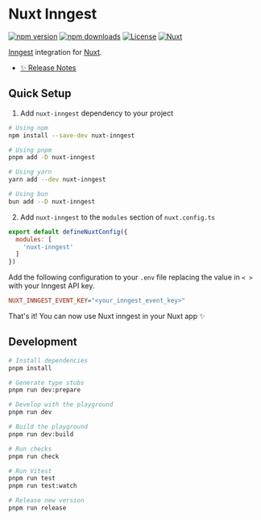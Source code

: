 # Nuxt Inngest

[![npm version][npm-version-src]][npm-version-href]
[![npm downloads][npm-downloads-src]][npm-downloads-href]
[![License][license-src]][license-href]
[![Nuxt][nuxt-src]][nuxt-href]

[Inngest](https://inngest.com) integration for [Nuxt](https://nuxt.com).

- [✨ Release Notes](/CHANGELOG.md)

## Quick Setup

1. Add `nuxt-inngest` dependency to your project

```bash
# Using npm
npm install --save-dev nuxt-inngest

# Using pnpm
pnpm add -D nuxt-inngest

# Using yarn
yarn add --dev nuxt-inngest

# Using bun
bun add --D nuxt-inngest
```

2. Add `nuxt-inngest` to the `modules` section of `nuxt.config.ts`

```js
export default defineNuxtConfig({
  modules: [
    'nuxt-inngest'
  ]
})
```

Add the following configuration to your `.env` file replacing the value in `< >` with your Inngest API key.

```ini
NUXT_INNGEST_EVENT_KEY="<your_inngest_event_key>"
```

That's it! You can now use Nuxt inngest in your Nuxt app ✨

## Development

```bash
# Install dependencies
pnpm install

# Generate type stubs
pnpm run dev:prepare

# Develop with the playground
pnpm run dev

# Build the playground
pnpm run dev:build

# Run checks
pnpm run check

# Run Vitest
pnpm run test
pnpm run test:watch

# Release new version
pnpm run release
```

<!-- Badges -->
[npm-version-src]: https://img.shields.io/npm/v/nuxt-inngest/latest.svg?style=flat&colorA=18181B&colorB=28CF8D
[npm-version-href]: https://npmjs.com/package/nuxt-inngest

[npm-downloads-src]: https://img.shields.io/npm/dm/nuxt-inngest.svg?style=flat&colorA=18181B&colorB=28CF8D
[npm-downloads-href]: https://npmjs.com/package/nuxt-inngest

[license-src]: https://img.shields.io/npm/l/nuxt-inngest.svg?style=flat&colorA=18181B&colorB=28CF8D
[license-href]: https://npmjs.com/package/nuxt-inngest

[nuxt-src]: https://img.shields.io/badge/Nuxt-18181B?logo=nuxt.js
[nuxt-href]: https://nuxt.com
